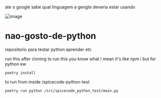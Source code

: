 ate o google sabe qual linguagem a gengte deveria estar usando

![image](https://github.com/user-attachments/assets/0529512c-c64b-4841-94b3-ca4df451adc6)




# nao-gosto-de-python
repositorio para testar python aprender etc


run this after cloning to run this you know what i mean it's like npm i but for python ew
```
poetry install
```

to run from inside /spicecode-python-test
```
poetry run python /src/spicecode_python_test/main.py
```

